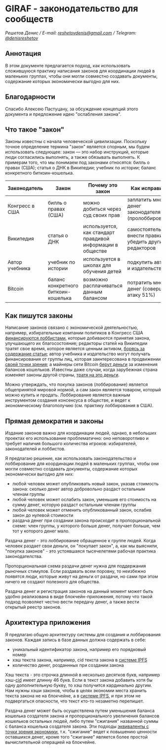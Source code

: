 # GIRAF - законодательство для сообществ

_Решетов Денис / E-mail:_ [_reshetovdenis@gmail.com_](mailto:reshetovdenis@gmail.com) _/ Telegram:_ [_@denisreshetov_](https://t.me/denisreshetov)

## Аннотация

В этом документе предлагается подход, как использовать сложившуюся практику написания законов для координации людей в маленьких группах, чтобы они могли совместно создавать документы, содержание которых экономически выгодно для них.

## Благодарности

Спасибо Алексею Пастуцану, за обсуждение концепций этого документа и предложение идею "ослабления закона".

## Что такое "закон"

Законы известны с начала человеческой цивилизации. Поскольку точное определение термина "закон" является спорным, мы будем использовать следующее: закон — это набор инструкций, которые люди согласились выполнять, а также обязывать выполнять. К примерам того, что мы понимаем под законами относятся: билль о правах (США); статья о ДНК в Википедии; учебник по истории; баланс конкретного биткоин-кошелька.

| Законодатель | Закон | Почему это закон | Как исправить |
| ----------- | ----------- | ----------- | ----------- |
| Конгресс в США | билль о правах (США) | можно добиться через суд своих прав | заплатить много денег законодателям (пролоббировать) |
| Википедия | статья о ДНК | используется, как стандарт правдивой информации в обществе | самостоятельно внести правки и убедить других редакторов |
| Автор учебника | учебник по истории | используется в школах для обучения детей | подкупить автора и издательство |
| Bitcoin | баланс конкретного биткоин-кошелька | возможно расплачиваться данным балансом | потратить много денег (совершить атаку 51%) |

## Как пишутся законы

Написание законов связано с экономической деятельностью, например, избирательные компании политиков в Конгресс США [финансируются лоббистами](https://en.wikipedia.org/wiki/Lobbying_in_the_United_States), которые добиваются принятия закона, улучшающего их благосостояние; редакторы статей на Википедии тратят свое время, которое является ценным активом, [борясь за содержание статьи](https://en.wikipedia.org/wiki/Wikipedia:Edit_warring); автор учебника и издательство могут получать финансирования от группы лиц, которая заинтересована в продвижении [своей точки зрения](https://meduza.io/feature/2019/10/21/ministerstvo-prosveschenie); а майнеры сети Bitcoin [берут деньги](https://bitcoin.org/bitcoin.pdf) за изменения балансов кошельков. Известны даже случаи, когда зарубежная страна изменяет законы другой страны, [тратя на это деньги](https://www.reuters.com/article/politicsNews/idUSN2450753720071024).

Можно утверждать, что покупка законов (лоббирование) является общепринятой мировой нормой, а сам закон является товаром, который можно купить и продать. Лоббирование является важным инструментом создания консенсуса в обществе, и ведет к экономическому благополучию (см. практику лоббирования в США).

## Прямая демократия и законы

Издание законов важно для координации людей, однако, в небольших проектах его использование проблематично: оно неповоротливо и требует наличия большого количества игроков: избирателей, законодателей и лоббистов.

Я предлагаю решение, как использовать законодательство и лоббирование для координации людей в маленьких группах, чтобы они могли совместно создавать документы, содержание которых экономически выгодно для них:

- любой человек может опубликовать новый закон, указав стоимость закона: сколько денег автор добровольно раздаст остальным членам группы
- любой человек может ослабить закон, уменьшив его стоимость на сумму денег, которую раздаст остальным членам группы
- любой человек может отменить опубликованный закон, ослабив закон до нулевой стоимости
- раздача денег при создании закона происходит в пропорциональной схеме: член группы, у которого больше денег, получает больше, чем тот у которого денег мало.

Раздача денег - это лоббирование обращенное к группе людей. Когда человек раздает свои деньги, он "покупает закон", а, как мы выяснили, "покупка законов" - это устоявшаяся тысячелетями рабочая практика законодателства.

Пропорциональная схема раздачи денег нужна для поддержания рыночных стимулов. Если раздавать всем поровну, то неизбежно появятся люди, которые живут на деньги от раздачи, но сами при этом ничего не создают полезного для общества.

Раздача денег и регистрация законов на данный момент может быть удобно реализована в виде блокчейн-приложения, потому что такой подход позволяет честно вести передачу денег, а также вести открытый реестр законов.

## Архитектура приложения

Я предлагаю общую архитектуру системы для создания и лоббирования законов. Каждая запись в базе данных должна содержать в себе:

- уникальный идентификатор закона, например его порядковый номер
- хэш текста закона, например, cid текста закона в [системе IPFS](https://ipfs.tech/)
- количество денег, розданнных при создании закона

Хэш текста - это строчка длинной в несколько десятков букв, например хэш-[cid](https://docs.filebase.com/ipfs/ipfs-cids) имеет длинну 46 букв. Если в текст закона добавить хотя бы одну дополнительную букву, то хэш получится кардинально другим. Нам нужны хэши законов, чтобы в целях экономии места хранить текста закона не на блокчейне, а в [системе IPFS](https://ipfs.tech/), и при этом не подвергаться опасности, что текст кто-то незаметно перепишет.

Раздача денег может быть осуществлена путем уменьшения баланса кошелька создателя закона и пропорционального увеличения балансов кошельков остальных людей, либо путем "сжигания" названной суммы с баланса кошелька создателя закона. Эти подходы [эквиваленты с точки зрения экономики](https://www.coindesk.com/learn/what-does-it-mean-to-burn-crypto/), т.к. "сжигание" ведет к повышению ценности оставшихся денег, кроме того "сжигание" является более простой вычислительной операцией на блокчейне.